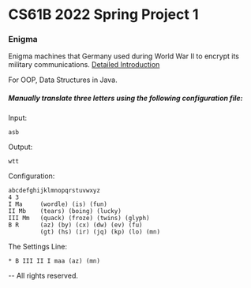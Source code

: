 # CS61B 2022 Spring Project 1
### Enigma
Enigma machines that Germany used during World War II to encrypt its military communications.
[Detailed Introduction](https://inst.eecs.berkeley.edu/~cs61b/sp22/materials/proj/proj1/index.html#introduction)

For OOP, Data Structures in Java.
##### Manually translate three letters using the following configuration file:
Input: 

    asb 

Output: 

    wtt

Configuration: 

    abcdefghijklmnopqrstuvwxyz
    4 3
    I Ma     (wordle) (is) (fun)
    II Mb    (tears) (boing) (lucky)
    III Mm   (quack) (froze) (twins) (glyph)
    B R      (az) (by) (cx) (dw) (ev) (fu)
             (gt) (hs) (ir) (jq) (kp) (lo) (mn)
             
The Settings Line:

    * B III II I maa (az) (mn)



-- All rights reserved.
